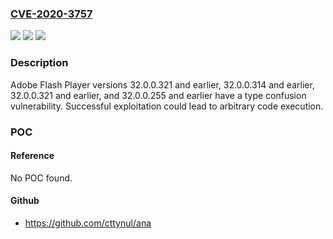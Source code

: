 ### [CVE-2020-3757](https://cve.mitre.org/cgi-bin/cvename.cgi?name=CVE-2020-3757)
![](https://img.shields.io/static/v1?label=Product&message=Adobe%20Flash%20Player&color=blue)
![](https://img.shields.io/static/v1?label=Version&message=n%2Fa&color=blue)
![](https://img.shields.io/static/v1?label=Vulnerability&message=Type%20Confusion&color=brighgreen)

### Description

Adobe Flash Player versions 32.0.0.321 and earlier, 32.0.0.314 and earlier, 32.0.0.321 and earlier, and 32.0.0.255 and earlier have a type confusion vulnerability. Successful exploitation could lead to arbitrary code execution.

### POC

#### Reference
No POC found.

#### Github
- https://github.com/cttynul/ana

